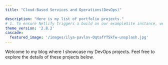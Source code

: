 ```yaml
---
title: "Cloud-Based Services and Operations(DevOps)"

description: "Here is my list of portfolio projects."
# 1. To ensure Netlify triggers a build on our exampleSite instance, we need to change a file in the exampleSite directory.
theme_version: '2.8.2'
cascade:
  featured_image: '/images/ilya-pavlov-OqtafYT5kTw-unsplash.jpg'
---
```

Welcome to my blog where I showcase my DevOps projects. Feel free to explore the details of these projects below.